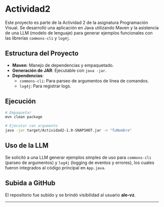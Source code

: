 # Actividad2

Este proyecto es parte de la Actividad 2 de la asignatura Programación Visual. Se desarrolló una aplicación en Java utilizando Maven y la asistencia de una LLM (modelo de lenguaje) para generar ejemplos funcionales con las librerías `commons-cli` y `log4j`.

## Estructura del Proyecto

- **Maven**: Manejo de dependencias y empaquetado.
- **Generación de JAR**: Ejecutable con `java -jar`.
- **Dependencias**:
  - `commons-cli`: Para parseo de argumentos de línea de comandos.
  - `log4j`: Para registrar logs.

## Ejecución

```bash
# Empaquetar
mvn clean package

# Ejecutar con argumento
java -jar target/Actividad2-1.0-SNAPSHOT.jar -n "TuNombre"
```

## Uso de la LLM

Se solicitó a una LLM generar ejemplos simples de uso para `commons-cli` (parseo de argumentos) y `log4j` (logging de eventos y errores), los cuales fueron integrados al código principal en `App.java`.

## Subida a GitHub

El repositorio fue subido y se brindó visibilidad al usuario **ale-vz**.

---
